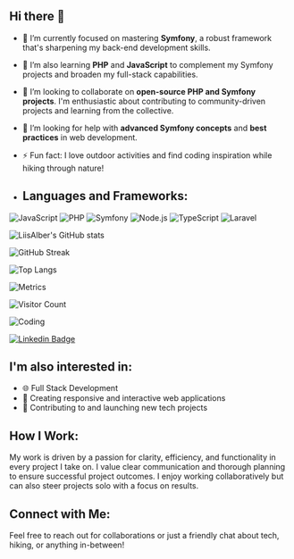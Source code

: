 ## Hi there 👋

- 🔭 I’m currently focused on mastering **Symfony**, a robust framework that's sharpening my back-end development skills.
- 🌱 I’m also learning **PHP** and **JavaScript** to complement my Symfony projects and broaden my full-stack capabilities.
- 👯 I’m looking to collaborate on **open-source PHP and Symfony projects**. I'm enthusiastic about contributing to community-driven projects and learning from the collective.
- 🤔 I’m looking for help with **advanced Symfony concepts** and **best practices** in web development.
- ⚡ Fun fact: I love outdoor activities and find coding inspiration while hiking through nature!

- ## Languages and Frameworks:

![JavaScript](https://img.shields.io/badge/-JavaScript-black?style=flat-square&logo=javascript)
![PHP](https://img.shields.io/badge/-PHP-black?style=flat-square&logo=php)
![Symfony](https://img.shields.io/badge/-Symfony-black?style=flat-square&logo=symfony)
![Node.js](https://img.shields.io/badge/-Node.js-black?style=flat-square&logo=node.js)
![TypeScript](https://img.shields.io/badge/-TypeScript-black?style=flat-square&logo=typescript)
![Laravel](https://img.shields.io/badge/-Laravel-black?style=flat-square&logo=laravel)

![LiisAlber's GitHub stats](https://github-readme-stats.vercel.app/api?username=LiisAlber&show_icons=true&theme=tokyonight)

![GitHub Streak](http://github-readme-streak-stats.herokuapp.com?user=LiisAlber&theme=tokyonight&background=000000)

![Top Langs](https://github-readme-stats.vercel.app/api/top-langs/?username=LiisAlber&layout=compact&theme=tokyonight)

![Metrics](https://metrics.lecoq.io/LiisAlber?template=terminal&isocalendar=1&isocalendar.duration=full-year)

![Visitor Count](https://profile-counter.glitch.me/LiisAlber/count.svg)

![Coding](https://media.giphy.com/media/LmNwrBhejkK9EFP504/giphy.gif)

[![Linkedin Badge](https://img.shields.io/badge/-LinkedIn-0077B5?style=flat-square&logo=LinkedIn&logoColor=white&link=https://www.linkedin.com/in/yourprofile/)](https://www.linkedin.com/in/liis-alber-jaansalu/)



## I'm also interested in:

- 🌐 Full Stack Development
- 📱 Creating responsive and interactive web applications
- 🚀 Contributing to and launching new tech projects

## How I Work:

My work is driven by a passion for clarity, efficiency, and functionality in every project I take on. I value clear communication and thorough planning to ensure successful project outcomes. I enjoy working collaboratively but can also steer projects solo with a focus on results.

## Connect with Me:

Feel free to reach out for collaborations or just a friendly chat about tech, hiking, or anything in-between!

<!--
Thank you for visiting my profile! Dive into my repositories, and let's connect if you see synergies.
-->
